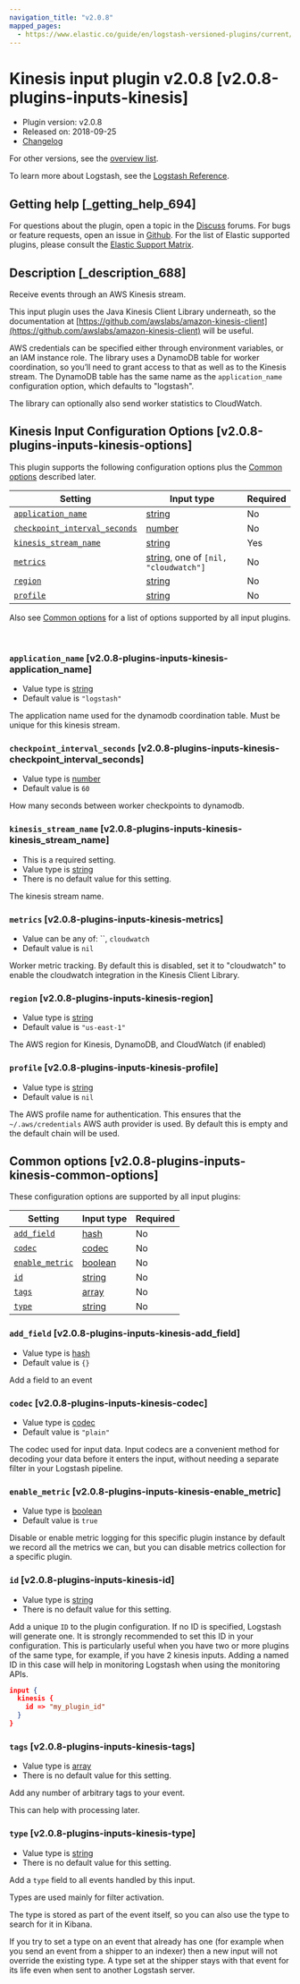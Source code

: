 ```yaml
---
navigation_title: "v2.0.8"
mapped_pages:
  - https://www.elastic.co/guide/en/logstash-versioned-plugins/current/v2.0.8-plugins-inputs-kinesis.html
---
```


# Kinesis input plugin v2.0.8 [v2.0.8-plugins-inputs-kinesis]


* Plugin version: v2.0.8
* Released on: 2018-09-25
* [Changelog](https://github.com/logstash-plugins/logstash-input-kinesis/blob/v2.0.8/CHANGELOG.md)

For other versions, see the [overview list](input-kinesis-index.md).

To learn more about Logstash, see the [Logstash Reference](logstash://reference/index.md).

## Getting help [_getting_help_694]

For questions about the plugin, open a topic in the [Discuss](http://discuss.elastic.co) forums. For bugs or feature requests, open an issue in [Github](https://github.com/logstash-plugins/logstash-input-kinesis). For the list of Elastic supported plugins, please consult the [Elastic Support Matrix](https://www.elastic.co/support/matrix#matrix_logstash_plugins).


## Description [_description_688]

Receive events through an AWS Kinesis stream.

This input plugin uses the Java Kinesis Client Library underneath, so the documentation at [https://github.com/awslabs/amazon-kinesis-client](https://github.com/awslabs/amazon-kinesis-client) will be useful.

AWS credentials can be specified either through environment variables, or an IAM instance role. The library uses a DynamoDB table for worker coordination, so you’ll need to grant access to that as well as to the Kinesis stream. The DynamoDB table has the same name as the `application_name` configuration option, which defaults to "logstash".

The library can optionally also send worker statistics to CloudWatch.


## Kinesis Input Configuration Options [v2.0.8-plugins-inputs-kinesis-options]

This plugin supports the following configuration options plus the [Common options](v2-0-8-plugins-inputs-kinesis.md#v2.0.8-plugins-inputs-kinesis-common-options) described later.

| Setting | Input type | Required |
| --- | --- | --- |
| [`application_name`](v2-0-8-plugins-inputs-kinesis.md#v2.0.8-plugins-inputs-kinesis-application_name) | [string](logstash://reference/configuration-file-structure.md#string) | No |
| [`checkpoint_interval_seconds`](v2-0-8-plugins-inputs-kinesis.md#v2.0.8-plugins-inputs-kinesis-checkpoint_interval_seconds) | [number](logstash://reference/configuration-file-structure.md#number) | No |
| [`kinesis_stream_name`](v2-0-8-plugins-inputs-kinesis.md#v2.0.8-plugins-inputs-kinesis-kinesis_stream_name) | [string](logstash://reference/configuration-file-structure.md#string) | Yes |
| [`metrics`](v2-0-8-plugins-inputs-kinesis.md#v2.0.8-plugins-inputs-kinesis-metrics) | [string](logstash://reference/configuration-file-structure.md#string), one of `[nil, "cloudwatch"]` | No |
| [`region`](v2-0-8-plugins-inputs-kinesis.md#v2.0.8-plugins-inputs-kinesis-region) | [string](logstash://reference/configuration-file-structure.md#string) | No |
| [`profile`](v2-0-8-plugins-inputs-kinesis.md#v2.0.8-plugins-inputs-kinesis-profile) | [string](logstash://reference/configuration-file-structure.md#string) | No |

Also see [Common options](v2-0-8-plugins-inputs-kinesis.md#v2.0.8-plugins-inputs-kinesis-common-options) for a list of options supported by all input plugins.

 

### `application_name` [v2.0.8-plugins-inputs-kinesis-application_name]

* Value type is [string](logstash://reference/configuration-file-structure.md#string)
* Default value is `"logstash"`

The application name used for the dynamodb coordination table. Must be unique for this kinesis stream.


### `checkpoint_interval_seconds` [v2.0.8-plugins-inputs-kinesis-checkpoint_interval_seconds]

* Value type is [number](logstash://reference/configuration-file-structure.md#number)
* Default value is `60`

How many seconds between worker checkpoints to dynamodb.


### `kinesis_stream_name` [v2.0.8-plugins-inputs-kinesis-kinesis_stream_name]

* This is a required setting.
* Value type is [string](logstash://reference/configuration-file-structure.md#string)
* There is no default value for this setting.

The kinesis stream name.


### `metrics` [v2.0.8-plugins-inputs-kinesis-metrics]

* Value can be any of: ``, `cloudwatch`
* Default value is `nil`

Worker metric tracking. By default this is disabled, set it to "cloudwatch" to enable the cloudwatch integration in the Kinesis Client Library.


### `region` [v2.0.8-plugins-inputs-kinesis-region]

* Value type is [string](logstash://reference/configuration-file-structure.md#string)
* Default value is `"us-east-1"`

The AWS region for Kinesis, DynamoDB, and CloudWatch (if enabled)


### `profile` [v2.0.8-plugins-inputs-kinesis-profile]

* Value type is [string](logstash://reference/configuration-file-structure.md#string)
* Default value is `nil`

The AWS profile name for authentication. This ensures that the `~/.aws/credentials` AWS auth provider is used. By default this is empty and the default chain will be used.



## Common options [v2.0.8-plugins-inputs-kinesis-common-options]

These configuration options are supported by all input plugins:

| Setting | Input type | Required |
| --- | --- | --- |
| [`add_field`](v2-0-8-plugins-inputs-kinesis.md#v2.0.8-plugins-inputs-kinesis-add_field) | [hash](logstash://reference/configuration-file-structure.md#hash) | No |
| [`codec`](v2-0-8-plugins-inputs-kinesis.md#v2.0.8-plugins-inputs-kinesis-codec) | [codec](logstash://reference/configuration-file-structure.md#codec) | No |
| [`enable_metric`](v2-0-8-plugins-inputs-kinesis.md#v2.0.8-plugins-inputs-kinesis-enable_metric) | [boolean](logstash://reference/configuration-file-structure.md#boolean) | No |
| [`id`](v2-0-8-plugins-inputs-kinesis.md#v2.0.8-plugins-inputs-kinesis-id) | [string](logstash://reference/configuration-file-structure.md#string) | No |
| [`tags`](v2-0-8-plugins-inputs-kinesis.md#v2.0.8-plugins-inputs-kinesis-tags) | [array](logstash://reference/configuration-file-structure.md#array) | No |
| [`type`](v2-0-8-plugins-inputs-kinesis.md#v2.0.8-plugins-inputs-kinesis-type) | [string](logstash://reference/configuration-file-structure.md#string) | No |

### `add_field` [v2.0.8-plugins-inputs-kinesis-add_field]

* Value type is [hash](logstash://reference/configuration-file-structure.md#hash)
* Default value is `{}`

Add a field to an event


### `codec` [v2.0.8-plugins-inputs-kinesis-codec]

* Value type is [codec](logstash://reference/configuration-file-structure.md#codec)
* Default value is `"plain"`

The codec used for input data. Input codecs are a convenient method for decoding your data before it enters the input, without needing a separate filter in your Logstash pipeline.


### `enable_metric` [v2.0.8-plugins-inputs-kinesis-enable_metric]

* Value type is [boolean](logstash://reference/configuration-file-structure.md#boolean)
* Default value is `true`

Disable or enable metric logging for this specific plugin instance by default we record all the metrics we can, but you can disable metrics collection for a specific plugin.


### `id` [v2.0.8-plugins-inputs-kinesis-id]

* Value type is [string](logstash://reference/configuration-file-structure.md#string)
* There is no default value for this setting.

Add a unique `ID` to the plugin configuration. If no ID is specified, Logstash will generate one. It is strongly recommended to set this ID in your configuration. This is particularly useful when you have two or more plugins of the same type, for example, if you have 2 kinesis inputs. Adding a named ID in this case will help in monitoring Logstash when using the monitoring APIs.

```json
input {
  kinesis {
    id => "my_plugin_id"
  }
}
```


### `tags` [v2.0.8-plugins-inputs-kinesis-tags]

* Value type is [array](logstash://reference/configuration-file-structure.md#array)
* There is no default value for this setting.

Add any number of arbitrary tags to your event.

This can help with processing later.


### `type` [v2.0.8-plugins-inputs-kinesis-type]

* Value type is [string](logstash://reference/configuration-file-structure.md#string)
* There is no default value for this setting.

Add a `type` field to all events handled by this input.

Types are used mainly for filter activation.

The type is stored as part of the event itself, so you can also use the type to search for it in Kibana.

If you try to set a type on an event that already has one (for example when you send an event from a shipper to an indexer) then a new input will not override the existing type. A type set at the shipper stays with that event for its life even when sent to another Logstash server.



